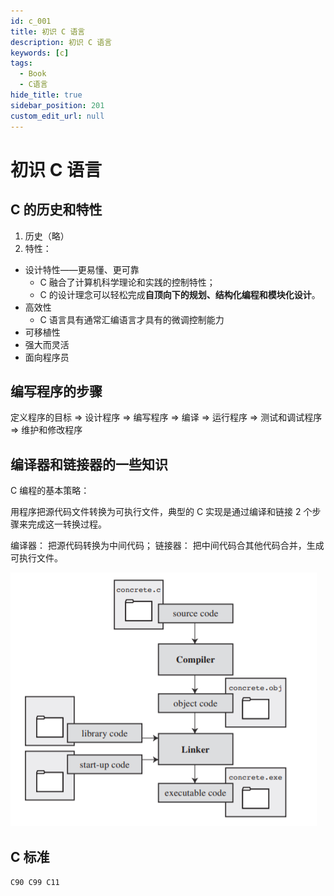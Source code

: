 ```yaml
---
id: c_001
title: 初识 C 语言
description: 初识 C 语言
keywords: [c]
tags:
  - Book
  - C语言
hide_title: true
sidebar_position: 201
custom_edit_url: null
---
```


# 初识 C 语言

## C 的历史和特性

1. 历史（略）
2. 特性：

- 设计特性——更易懂、更可靠
  - C 融合了计算机科学理论和实践的控制特性；
  - C 的设计理念可以轻松完成**自顶向下的规划、结构化编程和模块化设计**。
- 高效性
  - C 语言具有通常汇编语言才具有的微调控制能力
- 可移植性
- 强大而灵活
- 面向程序员

## 编写程序的步骤

定义程序的目标 => 设计程序 => 编写程序 => 编译 => 运行程序 => 测试和调试程序 => 维护和修改程序

## 编译器和链接器的一些知识

C 编程的基本策略：

用程序把源代码文件转换为可执行文件，典型的 C 实现是通过编译和链接 2 个步骤来完成这一转换过程。

编译器： 把源代码转换为中间代码；
链接器： 把中间代码合其他代码合并，生成可执行文件。

![image-20201114234812576](01-%E5%88%9D%E8%AF%86C%E8%AF%AD%E8%A8%80/image-20201114234812576.png)

## C 标准

`C90 C99 C11`
